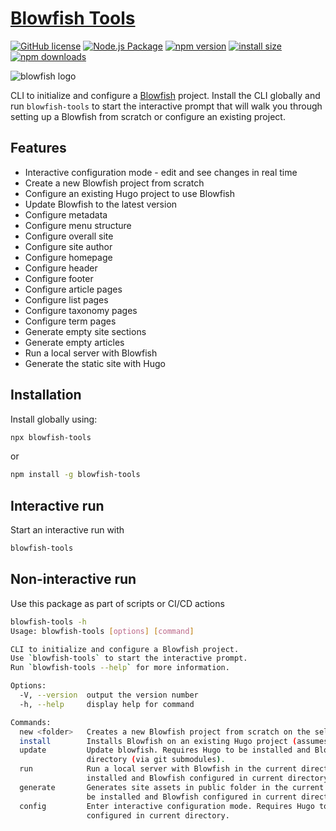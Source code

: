 # [Blowfish Tools](https://blowfish.page/)
[![GitHub license](https://img.shields.io/badge/license-MIT-blue.svg)](https://github.com/nunocoracao/blowfish-tools/blob/main/LICENSE)
[![Node.js Package](https://github.com/nunocoracao/blowfish-tools/actions/workflows/release-package.yml/badge.svg)](https://github.com/nunocoracao/blowfish-tools/actions/workflows/release-package.yml)
[![npm version](https://img.shields.io/npm/v/blowfish-tools.svg?style=flat-square)](https://www.npmjs.org/package/blowfish-tools)
[![install size](https://img.shields.io/badge/dynamic/json?url=https://packagephobia.com/v2/api.json?p=blowfish-tools&query=$.install.pretty&label=install%20size&style=flat-square)](https://packagephobia.now.sh/result?p=blowfish-tools)
[![npm downloads](https://img.shields.io/npm/dm/blowfish-tools.svg?style=flat-square)](https://npm-stat.com/charts.html?package=blowfish-tools)

![blowfish logo](https://github.com/nunocoracao/blowfish-tools/blob/main/banner.png?raw=true)

CLI to initialize and configure a [Blowfish](https://blowfish.page) project. Install the CLI globally and run `blowfish-tools` to start the interactive prompt that will walk you through setting up a Blowfish from scratch or configure an existing project.

## Features
- Interactive configuration mode - edit and see changes in real time
- Create a new Blowfish project from scratch
- Configure an existing Hugo project to use Blowfish
- Update Blowfish to the latest version
- Configure metadata
- Configure menu structure
- Configure overall site
- Configure site author
- Configure homepage
- Configure header
- Configure footer
- Configure article pages
- Configure list pages
- Configure taxonomy pages
- Configure term pages
- Generate empty site sections
- Generate empty articles
- Run a local server with Blowfish
- Generate the static site with Hugo

## Installation
Install globally using:

```bash
npx blowfish-tools
```
or

```bash
npm install -g blowfish-tools
```

## Interactive run

Start an interactive run with

```bash
blowfish-tools
```

## Non-interactive run

Use this package as part of scripts or CI/CD actions

```bash
blowfish-tools -h
Usage: blowfish-tools [options] [command]

CLI to initialize and configure a Blowfish project.
Use `blowfish-tools` to start the interactive prompt.
Run `blowfish-tools --help` for more information.

Options:
  -V, --version  output the version number
  -h, --help     display help for command

Commands:
  new <folder>   Creates a new Blowfish project from scratch on the selected folder
  install        Installs Blowfish on an existing Hugo project (assumes current directory).
  update         Update blowfish. Requires Hugo to be installed and Blowfish configured in current
                 directory (via git submodules).
  run            Run a local server with Blowfish in the current directory. Requires Hugo to be
                 installed and Blowfish configured in current directory.
  generate       Generates site assets in public folder in the current directory. Requires Hugo to
                 be installed and Blowfish configured in current directory.
  config         Enter interactive configuration mode. Requires Hugo to be installed and Blowfish
                 configured in current directory.
```
